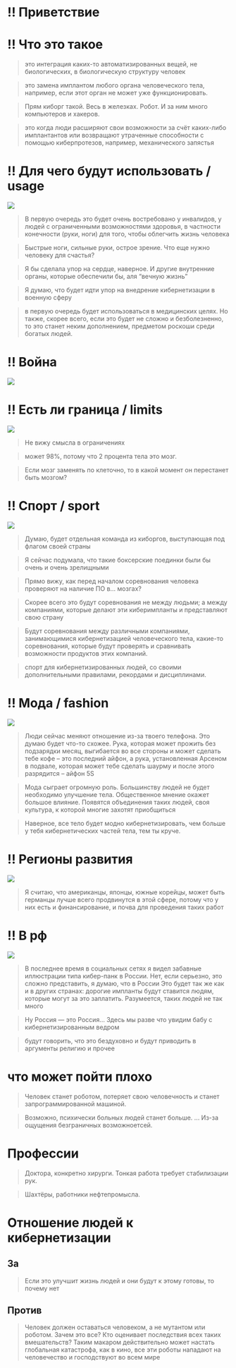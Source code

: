 # !! Приветствие

# !! Что это такое

> это интеграция каких-то автоматизированных вещей, не биологических, в биологическую структуру человек

> это замена имплантом любого органа человеческого тела, например, если этот орган не может уже функционировать.

> Прям киборг такой. Весь в железках. Робот. И за ним много компьютеров и хакеров.

> это когда люди расширяют свои
возможности за счёт каких-либо имплантантов или
возвращают утраченные способности с помощью
киберпротезов, например, механического запястья



# !! Для чего будут использовать / usage

![](src/assets/prosthetic.jpg)

> В первую очередь это будет очень востребовано у инвалидов, у
людей с ограниченными возможностями здоровья, в частности
конечности (руки, ноги) для того, чтобы облегчить жизнь
человека

> Быстрые ноги, сильные руки, острое зрение. Что еще нужно
человеку для счастья?

> Я бы сделала упор на сердце, наверное. И другие внутренние
органы, которые обеспечили бы, аля “вечную жизнь”

> Я думаю, что будет идти упор на внедрение кибернетизации в
военную сферу

> в первую очередь будет использоваться в медицинских целях. Но также, скорее
всего, если это будет не сложно и безболезненно, то это станет неким дополнением,
предметом роскоши среди богатых людей.

# !! Война
![](src/assets/warbot.jpg)





# !! Есть ли граница / limits

![](src/assets/clone.jpg)

> Не вижу смысла в ограничениях

> может 98%, потому что 2 процента тела это мозг.

> Если мозг заменять по клеточно, то в какой момент он перестанет быть мозгом?



# !! Спорт / sport

![](src/assets/real-steel.jpg)

> Думаю, будет отдельная команда из киборгов, выступающая под
флагом своей страны

> Я сейчас подумала, что такие боксерские поединки были бы очень
и очень зрелищными

> Прямо вижу, как перед началом соревнования
человека проверяют на наличие ПО в… мозгах?

> Скорее всего это будут соревнования не между людьми; а между компаниями, которые делают эти киберимпланты 
и представляют свою страну


> Будут соревнования между различными компаниями, занимающимися
кибернетизацией человеческого тела, какие-то соревнования, которые будут проверять и
сравнивать возможности продуктов этих компаний.


> спорт для кибернетизированных людей, со своими дополнительными правилами, рекордами
и дисциплинами.

# !! Мода / fashion

![](src/assets/fashion-guy.jpg)

> Люди сейчас меняют отношение из-за твоего телефона. Это
думаю будет что-то схожее. Рука, которая может прожить без
подзарядки месяц, выгибается во все стороны и может сделать
тебе кофе – это последний айфон, а рука, установленная Арсеном
в подвале, которая может тебе сделать шаурму и после этого
разрядится – айфон 5S

> Мода сыграет огромную роль. Большинству людей не будет
необходимо улучшение тела. Общественное мнение окажет
большое влияние. Появятся объединения таких людей, своя
культура, к которой многие захотят приобщиться

> Наверное, все тело будет модно кибернетизировать, чем больше у тебя кибернетических частей тела, тем ты круче.


# !! Регионы развития

![](src/assets/american-robot.jpg)

> Я считаю, что американцы, японцы, южные корейцы, может
быть германцы лучше всего продвинутся в этой сфере, потому
что у них есть и финансирование, и почва для проведения таких
работ


# !! В рф

![](src/assets/russia2077.jpg)

> В последнее время в социальных сетях я видел забавные
иллюстрации типа кибер-панк в России. Нет, если серьезно, это
сложно представить, я думаю, что в России Это будет так же
как и в других странах: дорогие импланты будут ставится
людям, которые могут за это заплатить. Разумеется, таких
людей не так много

> Ну Россия — это Россия… Здесь мы разве что увидим бабу с кибернетизированным ведром

> будут говорить, что это бездуховно и будут приводить в аргументы религию и прочее



# что может пойти плохо

> Человек станет роботом, потеряет свою человечность и станет запрограммированной
машиной.


> Возможно, психически больных  людей станет больше. ... Из-за ощущения безграничных возможноетсей.
# Профессии
> Доктора, конкретно хирурги. Тонкая работа требует стабилизации рук.
 
> Шахтёры, работники нефтепромысла.

# Отношение людей к кибернетизации

## За

> Если это улучшит жизнь людей и они будут к этому готовы, то
почему нет

## Против

> Человек должен оставаться человеком, а не мутантом или
роботом. Зачем это все? Кто оценивает последствия всех таких
вмешательств? Таким макаром действительно может настать
глобальная катастрофа, как в кино, все эти роботы нападают
на человечество и господствуют во всем мире